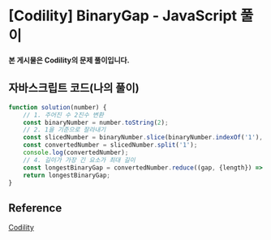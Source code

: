 # [Codility] BinaryGap - JavaScript 풀이

**본 게시물은 Codility의 문제 풀이입니다.**



## 자바스크립트 코드(나의 풀이)

```JavaScript
function solution(number) {
    // 1. 주어진 수 2진수 변환
    const binaryNumber = number.toString(2);
    // 2. 1을 기준으로 잘라내기
    const slicedNumber = binaryNumber.slice(binaryNumber.indexOf('1'), binaryNumber.lastIndexOf('1'));   // 3. 1을 기준으로 배열로 나누기
    const convertedNumber = slicedNumber.split('1');
    console.log(convertedNumber);
    // 4. 길이가 가장 긴 요소가 최대 길이
    const longestBinaryGap = convertedNumber.reduce((gap, {length}) => length > gap? length : gap, 0);
    return longestBinaryGap;
}

```



## Reference

[Codility](https://app.codility.com/programmers/)

